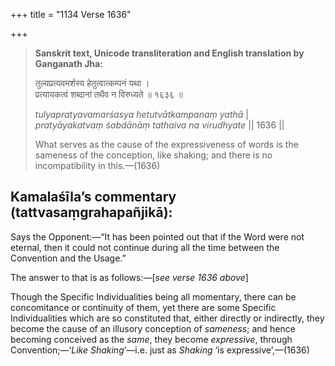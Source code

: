 +++
title = "1134 Verse 1636"

+++
> **Sanskrit text, Unicode transliteration and English translation by Ganganath Jha:** 
>
> तुल्यप्रत्यवमर्शस्य हेतुत्वात्कम्पनं यथा ।  
> प्रत्यायकत्वं शब्दानां तथैव न विरुध्यते ॥ १६३६ ॥ 
>
> *tulyapratyavamarśasya hetutvātkampanaṃ yathā* \|  
> *pratyāyakatvaṃ śabdānāṃ tathaiva na virudhyate* \|\| 1636 \|\| 
>
> What serves as the cause of the expressiveness of words is the sameness of the conception, like shaking; and there is no incompatibility in this.—(1636)



## Kamalaśīla’s commentary (tattvasaṃgrahapañjikā):

Says the Opponent:—“It has been pointed out that if the Word were not eternal, then it could not continue during all the time between the Convention and the Usage.”

The answer to that is as follows:—[*see verse 1636 above*]

Though the Specific Individualities being all momentary, there can be concomitance or continuity of them, yet there are some Specific Individualities which are so constituted that, either directly or indirectly, they become the cause of an illusory conception of *sameness*; and hence becoming conceived as the *same*, they become *expressive*, through Convention;—‘*Like Shaking*’—i.e. just as *Shaking* ‘is expressive’,—(1636)


